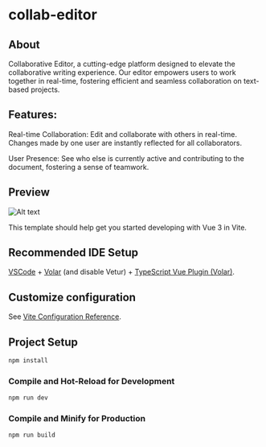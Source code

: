 # collab-editor

## About 
Collaborative Editor, a cutting-edge platform designed to elevate the collaborative writing experience. Our editor empowers users to work together in real-time, fostering efficient and seamless collaboration on text-based projects. 

## Features:

Real-time Collaboration: Edit and collaborate with others in real-time. Changes made by one user are instantly reflected for all collaborators.

User Presence: See who else is currently active and contributing to the document, fostering a sense of teamwork.


## Preview
![Alt text](Editor.png")


This template should help get you started developing with Vue 3 in Vite.

## Recommended IDE Setup

[VSCode](https://code.visualstudio.com/) + [Volar](https://marketplace.visualstudio.com/items?itemName=Vue.volar) (and disable Vetur) + [TypeScript Vue Plugin (Volar)](https://marketplace.visualstudio.com/items?itemName=Vue.vscode-typescript-vue-plugin).

## Customize configuration

See [Vite Configuration Reference](https://vitejs.dev/config/).

## Project Setup

```sh
npm install
```

### Compile and Hot-Reload for Development

```sh
npm run dev
```

### Compile and Minify for Production

```sh
npm run build
```

